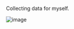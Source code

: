 Collecting data for myself. 

![image](https://github.com/user-attachments/assets/cd756334-8133-4170-bce6-77c9ec654e10)
